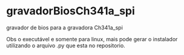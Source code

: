# gravadorBiosCh341a_spi
gravador de bios para a gravadora Ch341a_spi

Obs o executável e somente para linux, mais pode gerar o instalador utilizando o arquivo .py que esta no repositorio.
